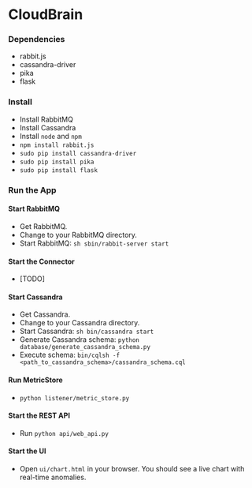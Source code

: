 # CloudBrain

### Dependencies
* rabbit.js
* cassandra-driver
* pika
* flask

### Install
* Install RabbitMQ
* Install Cassandra
* Install `node` and `npm`
* `npm install rabbit.js`
* `sudo pip install cassandra-driver`
* `sudo pip install pika`
* `sudo pip install flask`

### Run the App

#### Start RabbitMQ
* Get RabbitMQ.
* Change to your RabbitMQ directory. 
* Start RabbitMQ: `sh sbin/rabbit-server start`

#### Start the Connector
* [TODO]

#### Start Cassandra
* Get Cassandra.
* Change to your Cassandra directory.
* Start Cassandra: `sh bin/cassandra start`
* Generate Cassandra schema: `python database/generate_cassandra_schema.py`
* Execute schema: `bin/cqlsh -f <path_to_cassandra_schema>/cassandra_schema.cql`


#### Run MetricStore
* `python listener/metric_store.py`

#### Start the REST API
* Run `python api/web_api.py`

#### Start the UI
* Open `ui/chart.html` in your browser. You should see a live chart with real-time anomalies.